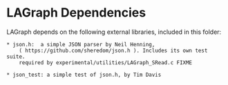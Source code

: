 # LAGraph Dependencies

LAGraph depends on the following external libraries, included in this folder:

    * json.h:  a simple JSON parser by Neil Henning,
        ( https://github.com/sheredom/json.h ). Includes its own test suite.
        required by experimental/utilities/LAGraph_SRead.c FIXME

    * json_test: a simple test of json.h, by Tim Davis

